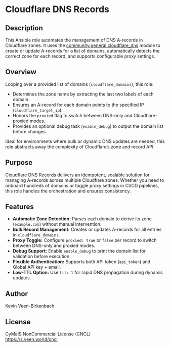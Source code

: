 # Cloudflare DNS Records

## Description

This Ansible role automates the management of DNS A-records in Cloudflare zones. It uses the [community.general.cloudflare_dns](https://docs.ansible.com/ansible/latest/collections/community/general/cloudflare_dns_module.html) module to create or update A-records for a list of domains, automatically detects the correct zone for each record, and supports configurable proxy settings.

## Overview

Looping over a provided list of domains (`cloudflare_domains`), this role:
- Determines the zone name by extracting the last two labels of each domain.
- Ensures an A-record for each domain points to the specified IP (`cloudflare_target_ip`).
- Honors the `proxied` flag to switch between DNS-only and Cloudflare-proxied modes.
- Provides an optional debug task (`enable_debug`) to output the domain list before changes.

Ideal for environments where bulk or dynamic DNS updates are needed, this role abstracts away the complexity of Cloudflare’s zone and record API.

## Purpose

Cloudflare DNS Records delivers an idempotent, scalable solution for managing A-records across multiple Cloudflare zones. Whether you need to onboard hundreds of domains or toggle proxy settings in CI/CD pipelines, this role handles the orchestration and ensures consistency.

## Features

- **Automatic Zone Detection:** Parses each domain to derive its zone (`example.com`) without manual intervention.  
- **Bulk Record Management:** Creates or updates A-records for all entries in `cloudflare_domains`.  
- **Proxy Toggle:** Configure `proxied: true` or `false` per record to switch between DNS-only and proxied modes.  
- **Debug Support:** Enable `enable_debug` to print the domain list for validation before execution.  
- **Flexible Authentication:** Supports both API token (`api_token`) and Global API key + email.  
- **Low-TTL Option:** Use `ttl: 1` for rapid DNS propagation during dynamic updates.

## Author

Kevin Veen-Birkenbach

## License

CyMaIS NonCommercial License (CNCL)  
<https://s.veen.world/cncl>